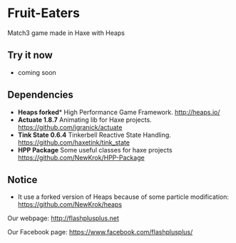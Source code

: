 # Fruit-Eaters
Match3 game made in Haxe with Heaps

## Try it now
- coming soon

## Dependencies
- **Heaps forked*** High Performance Game Framework. http://heaps.io/
- **Actuate 1.8.7** Animating lib for Haxe projects. https://github.com/jgranick/actuate
- **Tink State 0.6.4** Tinkerbell Reactive State Handling. https://github.com/haxetink/tink_state
- **HPP Package** Some useful classes for haxe projects https://github.com/NewKrok/HPP-Package

## Notice
- It use a forked version of Heaps because of some particle modification: https://github.com/NewKrok/heaps

Our webpage:
http://flashplusplus.net

Our Facebook page:
https://www.facebook.com/flashplusplus/
